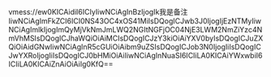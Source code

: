 vmess://ew0KICAidiI6ICIyIiwNCiAgInBzIjogIk我是备注IiwNCiAgImFkZCI6ICI0NS43OC4xOS41MiIsDQogICJwb3J0IjogIjEzNTMyIiwNCiAgImlkIjogImQyMjVkNmJmLWQ2NGItNGFjOC04NjE3LWM2NmZiYzc4NmVhMSIsDQogICJhaWQiOiAiMCIsDQogICJzY3kiOiAiYXV0byIsDQogICJuZXQiOiAidGNwIiwNCiAgInR5cGUiOiAibm9uZSIsDQogICJob3N0IjogIiIsDQogICJwYXRoIjogIiIsDQogICJ0bHMiOiAiIiwNCiAgInNuaSI6ICIiLA0KICAiYWxwbiI6ICIiLA0KICAiZnAiOiAiIg0KfQ==

